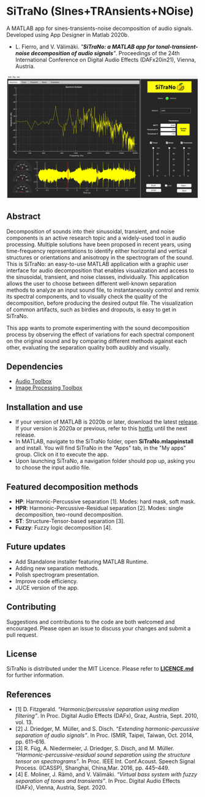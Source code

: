 # SiTraNo (SInes+TRAnsients+NOise)
A MATLAB app for sines-transients-noise decomposition of audio signals. Developed using App Designer in Matlab 2020b.

* L. Fierro, and V. Välimäki. _"**SiTraNo: a MATLAB app for tonal-transient-noise decomposition of audio signals**"_.  Proceedings of the 24th International Conference on Digital Audio Effects (DAFx20in21), Vienna, Austria.

![](GUIFinal.png)

## Abstract

Decomposition of sounds into their sinusoidal, transient, and noise components is an active research topic and a widely-used tool in audio processing. Multiple solutions have been proposed in recent years, using time-frequency representations to identify either horizontal and vertical structures or orientations and anisotropy in the spectrogram of the sound. 
This is SiTraNo: an easy-to-use MATLAB application with a graphic user interface for audio decomposition that enables visualization and access to the sinusoidal, transient, and noise classes, individually. This application allows the user to choose between different well-known separation methods to analyze an input sound file, to instantaneously control and remix its spectral components, and to visually check the quality of the decomposition, before producing the desired output file. The visualization of common artifacts, such as birdies and dropouts, is easy to get in SiTraNo. 

This app wants to promote experimenting with the sound decomposition process by observing the effect of variations for each spectral component on the original sound and by comparing different methods against each other, evaluating the separation quality both audibly and visually.

## Dependencies

* [Audio Toolbox](https://www.mathworks.com/products/audio.html)
* [Image Processing Toolbox](https://www.mathworks.com/products/image.html)

## Installation and use
* If your version of MATLAB is 2020b or later, download the latest [release](https://github.com/himynameisfuego/SiTraNo/releases/latest). If your version is 2020a or previous, refer to this [hotfix](https://github.com/himynameisfuego/SiTraNo/files/6351972/SiTraNo_HotFix_1.0.0.1.zip) until the next release.
* In MATLAB, navigate to the SiTraNo folder, open **SiTraNo.mlappinstall** and install. You will find SiTraNo in the "Apps" tab, in the "My apps" group. Click on it to execute the app.
* Upon launching SiTraNo, a navigation folder should pop up, asking you to choose the input audio file.

## Featured decomposition methods

* **HP**: Harmonic-Percussive separation [1]. Modes: hard mask, soft mask.
* **HPR**: Harmonic-Percussive-Residual separation [2]. Modes: single decomposition, two-round decomposition. 
* **ST**: Structure-Tensor-based separation [3].
* **Fuzzy**: Fuzzy logic decomposition [4].

## Future updates
* Add Standalone installer featuring MATLAB Runtime.
* Adding new separation methods.
* Polish spectrogram presentation.
* Improve code efficiency.
* JUCE version of the app.

## Contributing
Suggestions and contributions to the code are both welcomed and encouraged. Please open an issue to discuss your changes and submit a pull request.

## License
SiTraNo is distributed under the MIT Licence. Please refer to [**LICENCE.md**](LICENSE.md) for further information.

## References
* [1] D. Fitzgerald. _“Harmonic/percussive separation using median filtering”_. In Proc. Digital Audio Effects (DAFx), Graz, Austria, Sept. 2010, vol. 13.
* [2] J. Driedger, M. Müller, and S. Disch. _“Extending harmonic-percussive  separation  of  audio  signals”_. In Proc. ISMIR, Taipei, Taiwan, Oct. 2014, pp. 611–616.
* [3]  R. Füg, A. Niedermeier, J. Driedger, S. Disch, and M. Müller. _“Harmonic-percussive-residual  sound  separation  using  the structure tensor on spectrograms”_. In Proc. IEEE Int. Conf.Acoust. Speech Signal Process. (ICASSP), Shanghai, China,Mar. 2016, pp. 445–449.
* [4] E. Moliner,  J. Rämö,  and V. Välimäki. _“Virtual bass system with fuzzy separation of tones and transients”_. In Proc. Digital Audio Effects (DAFx), Vienna, Austria, Sept. 2020.

